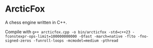 # ArcticFox

A chess engine written in C++.

Compile with ```g++ arcticfox.cpp -o bin/arcticfox -std=c++23 -fconstexpr-ops-limit=100000000000 -Ofast -march=native -flto -fno-signed-zeros -funroll-loops -mcmodel=medium -pthread```